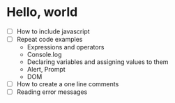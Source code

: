 # Hello, world

- [ ] How to include javascript
- [ ] Repeat code examples
  - Expressions and operators
  - Console.log
  - Declaring variables and assigning values to them
  - Alert, Prompt
  - DOM
- [ ] How to create a one line comments
- [ ] Reading error messages
